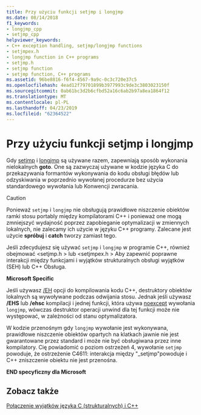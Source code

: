 ```yaml
---
title: Przy użyciu funkcji setjmp i longjmp
ms.date: 08/14/2018
f1_keywords:
- longjmp_cpp
- setjmp_cpp
helpviewer_keywords:
- C++ exception handling, setjmp/longjmp functions
- setjmpex.h
- longjmp function in C++ programs
- setjmp.h
- setjmp function
- setjmp function, C++ programs
ms.assetid: 96be8816-f6f4-4567-9a9c-0c3c720e37c5
ms.openlocfilehash: 4ead12f79701899b3977993c9de3c3803023150f
ms.sourcegitcommit: 0ab61bc3d2b6cfbd52a16c6ab2b97a8ea1864f12
ms.translationtype: MT
ms.contentlocale: pl-PL
ms.lasthandoff: 04/23/2019
ms.locfileid: "62364522"
---
```

# <a name="using-setjmp-and-longjmp"></a>Przy użyciu funkcji setjmp i longjmp

Gdy [setjmp](../c-runtime-library/reference/setjmp.md) i [longjmp](../c-runtime-library/reference/longjmp.md) są używane razem, zapewniają sposób wykonania nielokalnych **goto**. One są zazwyczaj używane w kodzie języka C do przekazywania formantów wykonywania do kodu obsługi błędów lub odzyskiwania w poprzednio wywołanej procedurze bez użycia standardowego wywołania lub Konwencji zwracania.

> [!CAUTION]
> Ponieważ `setjmp` i `longjmp` nie obsługują prawidłowe niszczenie obiektów ramki stosu portably między kompilatorami C++ i ponieważ one mogą zmniejszyć wydajność poprzez zapobieganie optymalizacji w zmiennych lokalnych, nie zalecamy ich użycie w języku C++ programy. Zalecane jest użycie **spróbuj** i **catch** tworzy zamiast tego.

Jeśli zdecydujesz się używać `setjmp` i `longjmp` w programie C++, również obejmować \<setjmp.h > lub \<setjmpex.h > Aby zapewnić poprawne interakcji między funkcjami i wyjątków strukturalnych obsługi wyjątków (SEH) lub C++ Obsługa.

**Microsoft Specific**

Jeśli używasz [/EH](../build/reference/eh-exception-handling-model.md) opcji do kompilowania kodu C++, destruktory obiektów lokalnych są wywoływane podczas odwijania stosu. Jednak jeśli używasz **/EHS** lub **/ehsc** kompilacji i jednej funkcji, która używa [noexcept](../cpp/noexcept-cpp.md) wywołania `longjmp`, wówczas destruktor operacji unwind dla tej funkcji może nie występować, w zależności od stanu optymalizatora.

W kodzie przenośnym gdy `longjmp` wywołanie jest wykonywana, prawidłowe niszczenie obiektów opartych na klatkach jawnie nie jest gwarantowane przez standard i może nie być obsługiwana przez inne kompilatory. Cię powiadomić o poziom ostrzeżeń 4, wywołanie `setjmp` powoduje, że ostrzeżenie C4611: interakcja między "_setjmp"powoduje i C++ zniszczenie obiektu nie jest przenośna.

**END specyficzny dla Microsoft**

## <a name="see-also"></a>Zobacz także

[Połączenie wyjątków języka C (strukturalnych) i C++](../cpp/mixing-c-structured-and-cpp-exceptions.md)
